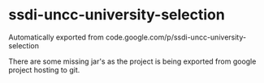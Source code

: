 # ssdi-uncc-university-selection
Automatically exported from code.google.com/p/ssdi-uncc-university-selection

There are some missing jar's as the project is being exported from google project hosting to git.
